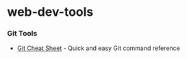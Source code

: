 # web-dev-tools

### Git Tools
- [Git Cheat Sheet](https://git-cheat-sheet.jrguazon.com/) - Quick and easy Git command reference
